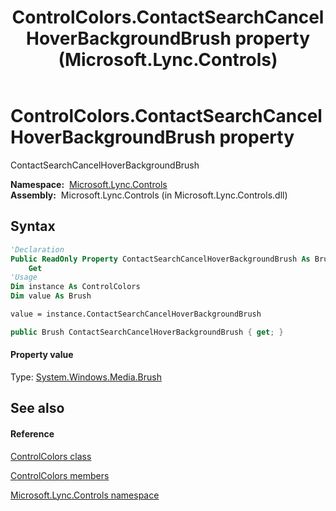 ﻿---
title: ControlColors.ContactSearchCancelHoverBackgroundBrush property  (Microsoft.Lync.Controls)
TOCTitle: 'ContactSearchCancelHoverBackgroundBrush property '
ms:assetid: P:Microsoft.Lync.Controls.ControlColors.ContactSearchCancelHoverBackgroundBrush_DI_3_UC_OCS14MrefLyncWPF
ms:mtpsurl: https://msdn.microsoft.com/en-us/library/microsoft.lync.controls.controlcolors.contactsearchcancelhoverbackgroundbrush_di_3_uc_ocs14mreflyncwpf(v=office.15)
ms:contentKeyID: 48601097
ms.date: 07/28/2014
mtps_version: v=office.15
f1_keywords:
- Microsoft.Lync.Controls.ControlColors.ContactSearchCancelHoverBackgroundBrush
dev_langs:
- CSharp
- JScript
- VB
- other
---

# ControlColors.ContactSearchCancelHoverBackgroundBrush property

ContactSearchCancelHoverBackgroundBrush

**Namespace:**  [Microsoft.Lync.Controls](microsoft-lync-controls-namespace_1.md)  
**Assembly:**  Microsoft.Lync.Controls (in Microsoft.Lync.Controls.dll)

## Syntax

``` vb
'Declaration
Public ReadOnly Property ContactSearchCancelHoverBackgroundBrush As Brush
    Get
'Usage
Dim instance As ControlColors
Dim value As Brush

value = instance.ContactSearchCancelHoverBackgroundBrush
```

``` csharp
public Brush ContactSearchCancelHoverBackgroundBrush { get; }
```

#### Property value

Type: [System.Windows.Media.Brush](http://msdn2.microsoft.com/en-us/library/ms634880)  

## See also

#### Reference

[ControlColors class](controlcolors-class-microsoft-lync-controls_1.md)

[ControlColors members](controlcolors-members-microsoft-lync-controls_1.md)

[Microsoft.Lync.Controls namespace](microsoft-lync-controls-namespace_1.md)

